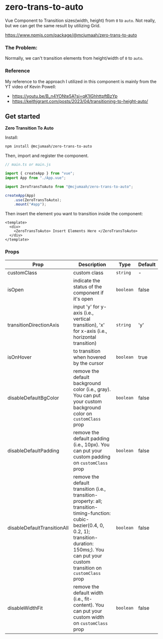 # zero-trans-to-auto

Vue Component to Transition sizes(width, height) from `0` to `auto`. Not really, but we can get the same result by utilizing Grid.

https://www.npmjs.com/package/@mcjumaah/zero-trans-to-auto

### The Problem:

Normally, we can't transition elements from height/width of `0` to `auto`.

### Reference

My reference to the approach I utilized in this component is mainly from the YT video of Kevin Powell:

- https://youtu.be/B_n4YONte5A?si=qK1lGhhttpftBzYp
- https://keithjgrant.com/posts/2023/04/transitioning-to-height-auto/

## Get started

**Zero Transition To Auto**

Install:

```bash
npm install @mcjumaah/zero-trans-to-auto
```

Then, import and register the component.

```js
// main.ts or main.js

import { createApp } from "vue";
import App from "./App.vue";

import ZeroTransToAuto from "@mcjumaah/zero-trans-to-auto";

createApp(App)
    .use(ZeroTransToAuto);
    .mount("#app");
```

Then insert the element you want to transition inside the component:

```vue
<template>
  <div>
    <ZeroTransToAuto> Insert Elements Here </ZeroTransToAuto>
  </div>
</template>
```

### Props

| Prop                        | Description                                                                                                                                                                                                     | Type      | Default |
| --------------------------- | --------------------------------------------------------------------------------------------------------------------------------------------------------------------------------------------------------------- | --------- | ------- |
| customClass                 | custom class                                                                                                                                                                                                    | `string`  | -       |
| isOpen                      | indicate the status of the component if it's open                                                                                                                                                               | `boolean` | false   |
| transitionDirectionAxis     | input 'y' for y-axis (i.e., vertical transition), 'x' for x-axis (i.e., horizontal transition)                                                                                                                  | `string`  | 'y'     |
| isOnHover                   | to transition when hovered by the cursor                                                                                                                                                                        | `boolean` | true    |
| disableDefaultBgColor       | remove the default background color (i.e., gray). You can put your custom background color on `customClass` prop                                                                                                | `boolean` | false   |
| disableDefaultPadding       | remove the default padding (i.e., 10px). You can put your custom padding on `customClass` prop                                                                                                                  | `boolean` | false   |
| disableDefaultTransitionAll | remove the default transition (i.e., transition-property: all; transition-timing-function: cubic-bezier(0.4, 0, 0.2, 1); transition-duration: 150ms;). You can put your custom transition on `customClass` prop | `boolean` | false   |
| disableWidthFit             | remove the default width (i.e., fit-content). You can put your custom width on `customClass` prop                                                                                                               | `boolean` | false   |
